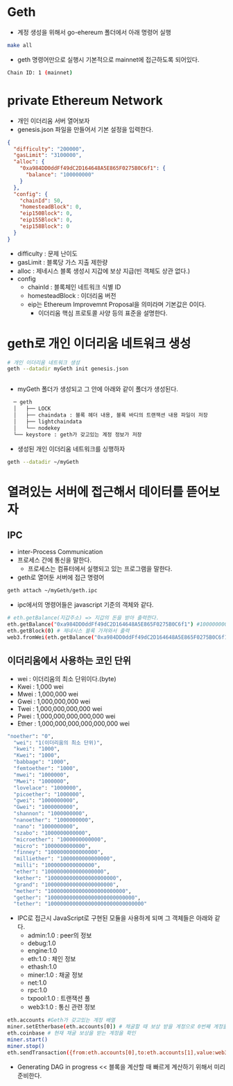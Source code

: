 # Geth

- 계정 생성을 위해서 go-ehereum 폴더에서 아래 명령어 실행

```sh
make all
```

- geth 명령어만으로 실행시 기본적으로 mainnet에 접근하도록 되어있다.

```sh
Chain ID: 1 (mainnet)
```

# private Ethereum Network

- 개인 이더리움 서버 열어보자
- genesis.json 파일을 만들어서 기본 설정을 입력한다.

```json
{
  "difficulty": "200000",
  "gasLimit": "3100000",
  "alloc": {
    "0xa984DD0ddFf49dC2D164648A5E865F0275B0C6f1": {
      "balance": "100000000"
    }
  },
  "config": {
    "chainId": 50,
    "homesteadBlock": 0,
    "eip150Block": 0,
    "eip155Block": 0,
    "eip158Block": 0
  }
}
```

- difficulty : 문제 난이도
- gasLimit : 블록당 가스 지출 제한량
- alloc : 제네시스 블록 생성시 지갑에 보상 지급(빈 객체도 상관 없다.)
- config
  - chainId : 블록체인 네트워크 식별 ID
  - homesteadBlock : 이더리움 버전
  - eip는 Ethereum Improvemnt Proposal을 의미라며 기본값은 0이다.
    - 이더리움 핵심 프로토콜 사양 등의 표준을 설명한다.

# geth로 개인 이더리움 네트워크 생성

```sh
# 개인 이더리움 네트워크 생성
geth --datadir myGeth init genesis.json
```

```sh

```

- myGeth 폴더가 생성되고 그 안에 아래와 같이 폴더가 생성된다.

```sh
  ─ geth
  │   ├── LOCK
  │   ├── chaindata : 블록 헤더 내용, 블록 바디의 트랜잭션 내용 파일이 저장
  │   ├── lightchaindata
  │   └── nodekey
  └── keystore : geth가 갖고있는 계정 정보가 저장
```

- 생성된 개인 이더리움 네트워크를 싱행하자

```sh
geth --datadir ~/myGeth
```

# 열려있는 서버에 접근해서 데이터를 뜯어보자

## IPC

- inter-Process Communication
- 프로세스 간에 통신을 말한다.
  - 프로세스는 컴퓨터에서 실행되고 있는 프로그램을 말한다.
- geth로 열어둔 서버에 접근 명령어

```sh
geth attach ~/myGeth/geth.ipc
```

- ipc에서의 명령어들은 javascript 기준의 객체와 같다.

```sh
# eth.getBalance(지갑주소) => 지갑의 돈을 받아 출력한다.
eth.getBalance("0xa984DD0ddFf49dC2D164648A5E865F0275B0C6f1") #100000000
eth.getBlock(0) # 제네시스 블록 가져와서 출력
web3.fromWei(eth.getBalance("0xa984DD0ddFf49dC2D164648A5E865F0275B0C6f1"),'ether')
```

## 이더리움에서 사용하는 코인 단위

- wei : 이더리움의 최소 단위이다.(byte)
- Kwei : 1,000 wei
- Mwei : 1,000,000 wei
- Gwei : 1,000,000,000 wei
- Twei : 1,000,000,000,000 wei
- Pwei : 1,000,000,000,000,000 wei
- Ether : 1,000,000,000,000,000,000 wei

```sh
"noether": "0",
  "wei": "1(이더리움의 최소 단위)",
  "kwei": "1000",
  "Kwei": "1000",
  "babbage": "1000",
  "femtoether": "1000",
  "mwei": "1000000",
  "Mwei": "1000000",
  "lovelace": "1000000",
  "picoether": "1000000",
  "gwei": "1000000000",
  "Gwei": "1000000000",
  "shannon": "1000000000",
  "nanoether": "1000000000",
  "nano": "1000000000",
  "szabo": "1000000000000",
  "microether": "1000000000000",
  "micro": "1000000000000",
  "finney": "1000000000000000",
  "milliether": "1000000000000000",
  "milli": "1000000000000000",
  "ether": "1000000000000000000",
  "kether": "1000000000000000000000",
  "grand": "1000000000000000000000",
  "mether": "1000000000000000000000000",
  "gether": "1000000000000000000000000000",
  "tether": "1000000000000000000000000000000"
```

- IPC로 접근시 JavaScript로 구현된 모듈을 사용하게 되며 그 객체들은 아래와 같다.
  - admin:1.0 : peer의 정보
  - debug:1.0
  - engine:1.0
  - eth:1.0 : 체인 정보
  - ethash:1.0
  - miner:1.0 : 채굴 정보
  - net:1.0
  - rpc:1.0
  - txpool:1.0 : 트랜잭션 풀
  - web3:1.0 : 통신 관련 정보

```sh
eth.accounts #Geth가 갖고있는 계정 배열
miner.setEtherbase(eth.accounts[0]) # 채굴할 때 보상 받을 계정으로 0번째 계정을 설정
eth.coinbase # 현재 채굴 보상을 받는 계정을 확인
miner.start()
miner.stop()
eth.sendTransaction({from:eth.accounts[0],to:eth.accounts[1],value:web3.toWei(1,"ether")})
```

- Generating DAG in progress << 블록을 계산할 때 빠르게 계산하기 위해서 미리 준비한다.
